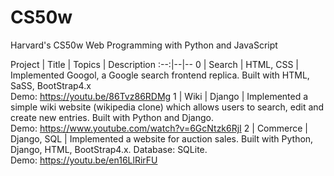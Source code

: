 # CS50w
Harvard's CS50w Web Programming with Python and JavaScript

Project | Title | Topics | Description
:--:|--|--
0 | Search | HTML, CSS | Implemented Googol, a Google search frontend replica. Built with HTML, SaSS, BootStrap4.x <br> Demo: https://youtu.be/86Tvz86RDMg
1 | Wiki | Django | Implemented a simple wiki website (wikipedia clone) which allows users to search, edit and create new entries. Built with Python and Django. <br> Demo: https://www.youtube.com/watch?v=6GcNtzk6RjI
2 | Commerce | Django, SQL | Implemented a website for auction sales. Built with Python, Django, HTML, BootStrap4.x. Database: SQLite. <br> Demo: https://youtu.be/en16LlRirFU
